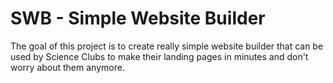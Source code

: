 # SWB - Simple Website Builder

The goal of this project is to create really simple website builder that can be used by Science Clubs to make their landing pages in minutes and don't worry about them anymore.
